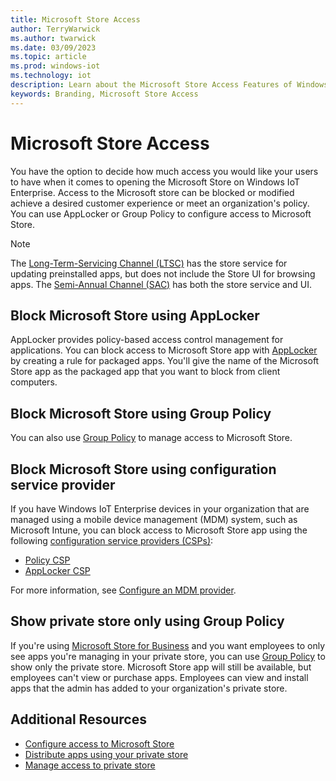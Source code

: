 ```yaml
---
title: Microsoft Store Access
author: TerryWarwick
ms.author: twarwick
ms.date: 03/09/2023
ms.topic: article
ms.prod: windows-iot
ms.technology: iot
description: Learn about the Microsoft Store Access Features of Windows IoT Enterprise.
keywords: Branding, Microsoft Store Access
---
```


# Microsoft Store Access
You have the option to decide how much access you would like your users to have when it comes to opening the Microsoft Store on Windows IoT Enterprise. Access to the Microsoft store can be blocked or modified achieve a desired customer experience or meet an organization's policy. You can use AppLocker or Group Policy to configure access to Microsoft Store.

> [!NOTE]
>
> The [Long-Term-Servicing Channel (LTSC)](/windows/deployment/update/waas-overview#long-term-servicing-channel) has the store service for updating preinstalled apps, but does not include the Store UI for browsing apps. The [Semi-Annual Channel (SAC)](/windows/deployment/update/waas-overview#semi-annual-channel) has both the store service and UI.


## Block Microsoft Store using AppLocker
AppLocker provides policy-based access control management for applications. You can block access to Microsoft Store app with [AppLocker](/windows/configuration/stop-employees-from-using-microsoft-store#block-microsoft-store-using-applocker) by creating a rule for packaged apps. You'll give the name of the Microsoft Store app as the packaged app that you want to block from client computers.


## Block Microsoft Store using Group Policy
You can also use [Group Policy](/windows/configuration/stop-employees-from-using-microsoft-store#block-microsoft-store-using-group-policy) to manage access to Microsoft Store.


## Block Microsoft Store using configuration service provider
If you have Windows IoT Enterprise devices in your organization that are managed using a mobile device management (MDM) system, such as Microsoft Intune, you can block access to Microsoft Store app using the following [configuration service providers (CSPs)](/windows/configuration/stop-employees-from-using-microsoft-store#block-microsoft-store-using-configuration-service-provider):
* [Policy CSP](/windows/client-management/mdm/policy-configuration-service-provider)
* [AppLocker CSP](/windows/client-management/mdm/applocker-csp)

For more information, see [Configure an MDM provider](/microsoft-store/configure-mdm-provider-microsoft-store-for-business).


## Show private store only using Group Policy
If you're using [Microsoft Store for Business](/microsoft-store/microsoft-store-for-business-overview) and you want employees to only see apps you're managing in your private store, you can use [Group Policy](/windows/configuration/stop-employees-from-using-microsoft-store#show-private-store-only-using-group-policy) to show only the private store. Microsoft Store app will still be available, but employees can't view or purchase apps. Employees can view and install apps that the admin has added to your organization's private store.


## Additional Resources
* [Configure access to Microsoft Store](/windows/configuration/stop-employees-from-using-microsoft-store#options-to-configure-access-to-microsoft-store)
* [Distribute apps using your private store](/microsoft-store/distribute-apps-from-your-private-store)
* [Manage access to private store](/microsoft-store/manage-access-to-private-store)
